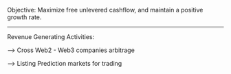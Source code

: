 Objective: Maximize free unlevered cashflow, and maintain a positive growth rate.


---------------------------------------------------------------------------------------------------------

Revenue Generating Activities:

--> Cross Web2 - Web3 companies arbitrage

--> Listing Prediction markets for trading
